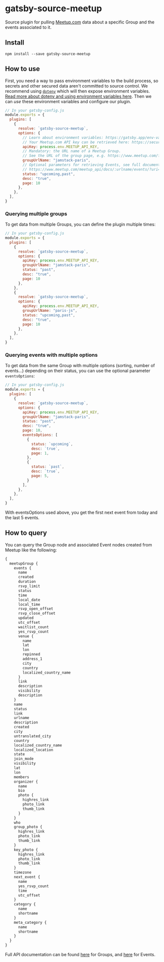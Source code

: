 # gatsby-source-meetup

Source plugin for pulling [Meetup.com](https://www.meetup.com/) data about a specific Group and the events associated to it.

## Install

`npm install --save gatsby-source-meetup`

## How to use

First, you need a way to pass environment variables to the build process, so secrets and other secured data aren't committed to source control. We recommend using [`dotenv`](https://github.com/motdotla/dotenv) which will then expose environment variables. [Read more about dotenv and using environment variables here](envvars). Then we can _use_ these environment variables and configure our plugin.

```javascript
// In your gatsby-config.js
module.exports = {
  plugins: [
    {
      resolve: `gatsby-source-meetup`,
      options: {
        // Learn about environment variables: https://gatsby.app/env-vars
        // Your Meetup.com API key can be retrieved here: https://secure.meetup.com/fr-FR/meetup_api/key/
        apiKey: process.env.MEETUP_API_KEY,
        // Mandatory: the URL name of a Meetup Group.
        // See the URL of the group page, e.g. https://www.meetup.com/fr-FR/jamstack-paris
        groupUrlName: "jamstack-paris",
        // Optional parameters for retrieving Events, see full documentation at
        // https://www.meetup.com/meetup_api/docs/:urlname/events/?uri=%2Fmeetup_api%2Fdocs%2F%3Aurlname%2Fevents%2F#list
        status: "upcoming,past",
        desc: "true",
        page: 10
      },
    },
  ],
}
```


### Querying multiple groups

To get data from multiple Groups, you can define the plugin multiple times:

```javascript
// In your gatsby-config.js
module.exports = {
  plugins: [
    {
      resolve: `gatsby-source-meetup`,
      options: {
        apiKey: process.env.MEETUP_API_KEY,
        groupUrlName: "jamstack-paris",
        status: "past",
        desc: "true",
        page: 10
      },
    },
    {
      resolve: `gatsby-source-meetup`,
      options: {
        apiKey: process.env.MEETUP_API_KEY,
        groupUrlName: "paris-js",
        status: "upcoming,past",
        desc: "true",
        page: 10
      },
    },
  ],
}
```

### Querying events with multiple options

To get data from the same Group with multiple options (sorting, number of events…) depending on their status, you can use the optional parameter `eventsOptions`:

```javascript
// In your gatsby-config.js
module.exports = {
  plugins: [
    {
      resolve: `gatsby-source-meetup`,
      options: {
        apiKey: process.env.MEETUP_API_KEY,
        groupUrlName: "jamstack-paris",
        status: "past",
        desc: "true",
        page: 10,
        eventsOptions: [
          {
            status: `upcoming`,
            desc: `true`,
            page: 1,
          },
          {
            status: `past`,
            desc: `true`,
            page: 5,
          }
        ],
      },
    },
  ],
}
```

With eventsOptions used above, you get the first next event from today and the last 5 events.

## How to query

You can query the Group node and associated Event nodes created from Meetup like the following:

```graphql
{
  meetupGroup {
    events {
      name
      created
      duration
      rsvp_limit
      status
      time
      local_date
      local_time
      rsvp_open_offset
      rsvp_close_offset
      updated
      utc_offset
      waitlist_count
      yes_rsvp_count
      venue {
        name
        lat
        lon
        repinned
        address_1
        city
        country
        localized_country_name
      }
      link
      description
      visibility
      description
    }
    name
    status
    link
    urlname
    description
    created
    city
    untranslated_city
    country
    localized_country_name
    localized_location
    state
    join_mode
    visibility
    lat
    lon
    members
    organizer {
      name
      bio
      photo {
        highres_link
        photo_link
        thumb_link
      }
    }
    who
    group_photo {
      highres_link
      photo_link
      thumb_link
    }
    key_photo {
      highres_link
      photo_link
      thumb_link
    }
    timezone
    next_event {
      name
      yes_rsvp_count
      time
      utc_offset
    }
    category {
      name
      shortname
    }
    meta_category {
      name
      shortname
    }
  }
}
```

Full API documentation can be found [here](https://www.meetup.com/fr-FR/meetup_api/docs/:urlname/?uri=%2Fmeetup_api%2Fdocs%2F%3Aurlname%2F#get) for Groups, and [here](https://www.meetup.com/fr-FR/meetup_api/docs/:urlname/events/?uri=%2Fmeetup_api%2Fdocs%2F%3Aurlname%2Fevents%2F#list) for Events.

